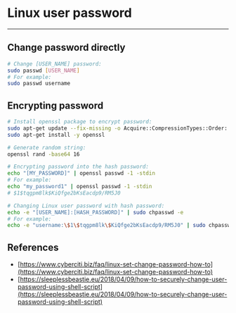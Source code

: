 # Linux user password

---

## Change password directly

```bash
# Change [USER_NAME] password:
sudo passwd [USER_NAME]
# For example:
sudo passwd username
```

## Encrypting password

```bash
# Install openssl package to encrypt password:
sudo apt-get update --fix-missing -o Acquire::CompressionTypes::Order::=gz
sudo apt-get install -y openssl

# Generate random string:
openssl rand -base64 16

# Encrypting password into the hash password:
echo "[MY_PASSWORD]" | openssl passwd -1 -stdin
# For example:
echo "my_password1" | openssl passwd -1 -stdin
# $1$tqgpm8lk$KiQfge2bKsEacdp9/RM5J0

# Changing Linux user password with hash password:
echo -e "[USER_NAME]:[HASH_PASSWORD]" | sudo chpasswd -e
# For example:
echo -e "username:\$1\$tqgpm8lk\$KiQfge2bKsEacdp9/RM5J0" | sudo chpasswd -e
```

## References

* [https://www.cyberciti.biz/faq/linux-set-change-password-how-to](https://www.cyberciti.biz/faq/linux-set-change-password-how-to)
* [https://sleeplessbeastie.eu/2018/04/09/how-to-securely-change-user-password-using-shell-script](https://sleeplessbeastie.eu/2018/04/09/how-to-securely-change-user-password-using-shell-script)
